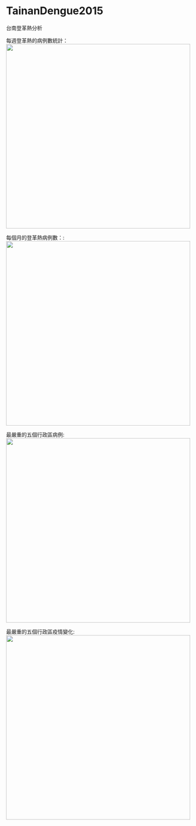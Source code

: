 # TainanDengue2015

台南登革熱分析

每週登革熱的病例數統計：<br/>
<img width="500" alt="" src="https://github.com/weilin0323/TainanDengue2015/assets/51693471/2a299bd5-fa41-4d59-becd-66b1924ea229">

每個月的登革熱病例數：:<br/>
<img width="500" alt="" src="https://github.com/weilin0323/TainanDengue2015/assets/51693471/46718bb9-077c-4850-88fe-dfba658d696a">

最嚴重的五個行政區病例:<br/>
<img width="500" alt="" src="https://github.com/weilin0323/TainanDengue2015/assets/51693471/1844dabf-9db9-4a3a-80b4-1862b996f4ef">

最嚴重的五個行政區疫情變化:<br/>
<img width="500" alt="" src="https://github.com/weilin0323/TainanDengue2015/assets/51693471/d1138c67-9397-4492-9125-be69620a0832">
